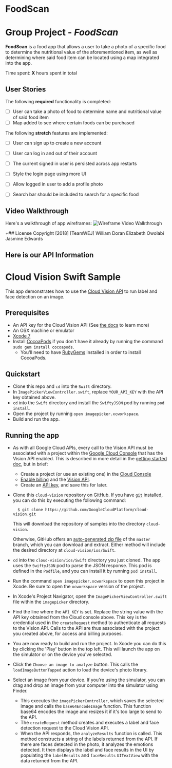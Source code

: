 # FoodScan
# Group Project - *FoodScan*

**FoodScan** is a food app that allows a user to take a photo of a specific food to determine the nutritional value of the aforementioned item, as well as determining where said food item can be located using a map integrated into the app.

Time spent: **X** hours spent in total

## User Stories

The following **required** functionality is completed:


- [ ] User can take a photo of food to determine name and nutritional value of said food item
- [ ] Map added to see where certain foods can be purchased

The following **stretch** features are implemented:

- [ ] User can sign up to create a new account
- [ ] User can log in and out of their account
- [ ] The current signed in user is persisted across app restarts
- [ ] Style the login page using more UI
- [ ] Allow logged in user to add a profile photo
- [ ] Search bar should be included to search for a specific food


## Video Walkthrough

Here's a walkthrough of app wireframes:
<img src='https://i.imgur.com/1PXLRLG.gif' title='Wireframe Video Walkthrough' width='' alt='Wireframe Video Walkthrough' />

+## License
Copyright [2018] [TeamWEJ]
William Doran
Elizabeth Owolabi
Jasmine Edwards


## Here is our API Information

# Cloud Vision Swift Sample

This app demonstrates how to use the [Cloud Vision API](https://cloud.google.com/vision/) to run label and face detection on an image.

## Prerequisites
- An API key for the Cloud Vision API (See
  [the docs][getting-started] to learn more)
- An OSX machine or emulator
- [Xcode 7][xcode]
- Install [CocoaPods][cocoapods] if you don't have it already by running the command `sudo gem install cocoapods`.
	- You'll need to have [RubyGems][rubygems] installed in order to install CocoaPods.

## Quickstart
- Clone this repo and `cd` into the `Swift` directory.
- In `ImagePickerViewController.swift`, replace `YOUR_API_KEY` with the API key obtained above.
- `cd` into the `Swift` directory and install the `SwiftyJSON` pod by running `pod install`.
- Open the project by running `open imagepicker.xcworkspace`.
- Build and run the app.


## Running the app

- As with all Google Cloud APIs, every call to the Vision API must be associated
  with a project within the [Google Cloud Console][cloud-console] that has the
  Vision API enabled. This is described in more detail in the [getting started
  doc][getting-started], but in brief:
  - Create a project (or use an existing one) in the [Cloud
    Console][cloud-console]
  - [Enable billing][billing] and the [Vision API][enable-vision].
  - Create an [API key][api-key], and save this for later.

- Clone this `cloud-vision` repository on GitHub. If you have [`git`][git] installed, you can do this by executing the following command:

        $ git clone https://github.com/GoogleCloudPlatform/cloud-vision.git

    This will download the repository of samples into the directory
    `cloud-vision`.

    Otherwise, GitHub offers an [auto-generated zip file][vision-zip] of the `master` branch, which you can download and extract. Either method will include the desired directory at
    `cloud-vision/ios/Swift`.

- `cd` into the `cloud-vision/ios/Swift` directory you just cloned. The app uses the `SwiftyJSON` pod to parse the JSON response. This pod is defined in the `Podfile`, and you can install it by running `pod install`.

- Run the command `open imagepicker.xcworkspace` to open this project in Xcode. Be sure to open the `xcworkspace` version of the project.

- In Xcode's Project Navigator, open the `ImagePickerViewController.swift` file within the `imagepicker` directory.

- Find the line where the `API_KEY` is set. Replace the string value with the API key obtained from the Cloud console above. This key is the credential used in the `createRequest` method to authenticate all requests to the Vision API. Calls to the API are thus associated with the project you created above, for access and billing purposes.

- You are now ready to build and run the project. In Xcode you can do this by clicking the 'Play' button in the top left. This will launch the app on the simulator or on the device you've selected.

- Click the `Choose an image to analyze` button. This calls the `loadImageButtonTapped` action to load the device's photo library.

- Select an image from your device. If you're using the simulator, you can drag and drop an image from your computer into the simulator using Finder.
	- This executes the `imagePickerController`, which saves the selected image and calls the `base64EncodeImage` function. This function base64 encodes the image and resizes it if it's too large to send to the API.
	- The `createRequest` method creates and executes a label and face detection request to the Cloud Vision API.
	- When the API responds, the `analyzeResults` function is called. This method constructs a string of the labels returned from the API. If there are faces detected in the photo, it analyzes the emotions detected. It then displays the label and face results in the UI by populating the `labelResults` and `faceResults` `UITextView` with the data returned from the API.

[vision-zip]: https://github.com/GoogleCloudPlatform/cloud-vision/archive/master.zip
[getting-started]: https://cloud.google.com/vision/docs/getting-started
[cloud-console]: https://console.cloud.google.com
[git]: https://git-scm.com/
[xcode]: https://developer.apple.com/xcode/
[billing]: https://console.cloud.google.com/billing?project=_
[enable-vision]: https://console.cloud.google.com/apis/api/vision.googleapis.com/overview?project=_
[api-key]: https://console.cloud.google.com/apis/credentials?project=_
[cocoapods]: https://cocoapods.org/
[rubygems]: https://rubygems.org/pages/download
